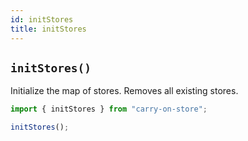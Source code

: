 ```yaml
---
id: initStores
title: initStores
---
```


## `initStores()`

Initialize the map of stores. Removes all existing stores.

```js
import { initStores } from "carry-on-store";

initStores();
```
